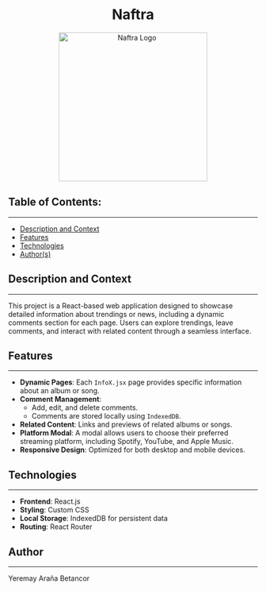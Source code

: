 <h1 align="center">Naftra</h1>
<p align="center"><img src="Nlogo3.png" alt="Naftra Logo" width="300"/></p> 

## Table of Contents:
---

- [Description and Context](#description-and-context)
- [Features](#features)
- [Technologies](#technologies)
- [Author(s)](#authors)

## Description and Context
---
This project is a React-based web application designed to showcase detailed information about trendings or news, including a dynamic comments section for each page. Users can explore trendings, leave comments, and interact with related content through a seamless interface.

## Features
---
- **Dynamic Pages**: Each `InfoX.jsx` page provides specific information about an album or song.
- **Comment Management**:
  - Add, edit, and delete comments.
  - Comments are stored locally using `IndexedDB`.
- **Related Content**: Links and previews of related albums or songs.
- **Platform Modal**: A modal allows users to choose their preferred streaming platform, including Spotify, YouTube, and Apple Music.
- **Responsive Design**: Optimized for both desktop and mobile devices.

## Technologies
---
- **Frontend**: React.js
- **Styling**: Custom CSS
- **Local Storage**: IndexedDB for persistent data
- **Routing**: React Router

## Author
---
Yeremay Araña Betancor

